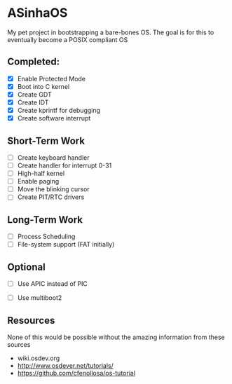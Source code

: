 # ASinhaOS

My pet project in bootstrapping a bare-bones OS. The goal is for this to eventually become a POSIX compliant OS

## Completed:
- [X] Enable Protected Mode
- [X] Boot into C kernel
- [X] Create GDT
- [X] Create IDT
- [X] Create kprintf for debugging
- [X] Create software interrupt

## Short-Term Work
- [ ] Create keyboard handler
- [ ] Create handler for interrupt 0-31
- [ ] High-half kernel
- [ ] Enable paging
- [ ] Move the blinking cursor
- [ ] Create PIT/RTC drivers

## Long-Term Work
- [ ] Process Scheduling
- [ ] File-system support (FAT initially)  

## Optional
- [ ] Use APIC instead of PIC
- [ ] Use multiboot2


## Resources
None of this would be possible without the amazing information from these sources

- wiki.osdev.org
- http://www.osdever.net/tutorials/
- https://github.com/cfenollosa/os-tutorial